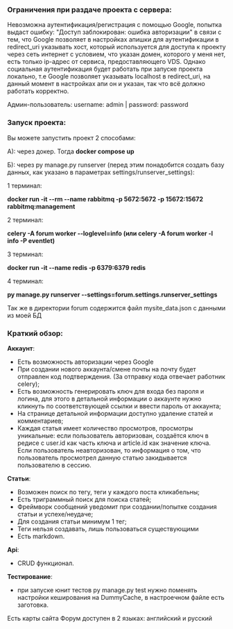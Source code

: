 ### Ограничения при раздаче проекта с сервера:
Невозможна аутентификация/регистрация с помощью Google, попытка выдаст ошибку: "Доступ заблокирован: ошибка авторизации" в связи с тем, что Google позволяет в настройках апишки для аутентификации в redirect_uri указывать хост, который используется для доступа к проекту через сеть интернет с условием, что указан домен, которого у меня нет, есть только ip-адрес от сервиса, предоставляющего VDS. Однако социальная аутентификация будет работать при запуске проекта локально, т.е Google позволяет указывать localhost в redirect_uri, на данный момент в настройках апи он и указан, так что всё должно работать корректно.

Админ-пользователь: username: admin | password: password

### Запуск проекта:

Вы можете запустить проект 2 способами:

А): через докер. Тогда **docker compose up**



Б): через py manage.py runserver (перед этим понадобится создать базу данных, как указано в параметрах settings/runserver_settings):

1 терминал:

**docker run -it --rm --name rabbitmq -p 5672:5672 -p 15672:15672 rabbitmq:management**

2 терминал:

**celery -A forum worker --loglevel=info (или celery -A forum worker -l info -P eventlet)**

3 терминал:

**docker run -it --name redis -p 6379:6379 redis**

4 терминал:

**py manage.py runserver --settings=forum.settings.runserver_settings**

Так же в директории forum содержится файл mysite_data.json с данными из моей БД

### Краткий обзор:

**Аккаунт**:
- Есть возможность авторизации через Google
- При создании нового аккаунта/смене почты на почту будет отправлен код подтверждения. (За отправку кода отвечает работник celery);
- Есть возможность генерировать ключ для входа без пароля и логина, для этого в детальной информации о аккаунте нужно кликнуть по соответствующей ссылки и ввести пароль от аккаунта;
- На странице детальной информации доступно удаление статей и комментариев;
- Каждая статья имеет количество просмотров, просмотры уникальные: если пользователь авторизован, создаётся ключ в редисе с user.id как часть ключа и article.id как значение ключа. Если пользователь неавторизован, то информация о том, что пользователь просмотрел данную статью закидывается пользователю в сессию.

**Статьи**:
- Возможен поиск по тегу, теги у каждого поста кликабельны;
- Есть триграммный поиск для поиска статей;
- Фреймворк сообщений уведомит при создании/попытке создания статьи и успехе/неудаче;
- Для создания статьи минимум 1 тег;
- Теги нельзя создавать, лишь пользоваться существующими
- Есть markdown.

**Api**:
- CRUD функционал.

**Тестирование**:
- при запуске юнит тестов py manage.py test нужно поменять настройки кеширования на DummyCache, в настроечном файле есть заготовка.

Есть карты сайта
Форум доступен в 2 языках: английский и русский
